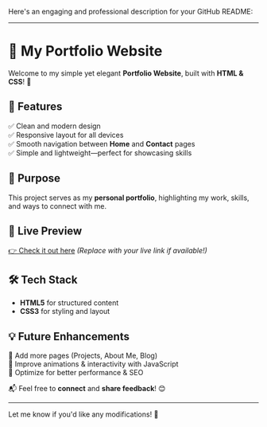 Here's an engaging and professional description for your GitHub README:  

---

# 🌟 My Portfolio Website  

Welcome to my simple yet elegant **Portfolio Website**, built with **HTML & CSS**! 🚀  

## 📌 Features  
✅ Clean and modern design  
✅ Responsive layout for all devices  
✅ Smooth navigation between **Home** and **Contact** pages  
✅ Simple and lightweight—perfect for showcasing skills  

## 🎯 Purpose  
This project serves as my **personal portfolio**, highlighting my work, skills, and ways to connect with me.  

## 🔗 Live Preview  
[👉 Check it out here](#) *(Replace with your live link if available!)*  

## 🛠️ Tech Stack  
- **HTML5** for structured content  
- **CSS3** for styling and layout  

## 💡 Future Enhancements  
🔹 Add more pages (Projects, About Me, Blog)  
🔹 Improve animations & interactivity with JavaScript  
🔹 Optimize for better performance & SEO  

📬 Feel free to **connect** and **share feedback**! 😊  

---

Let me know if you'd like any modifications! 🚀
